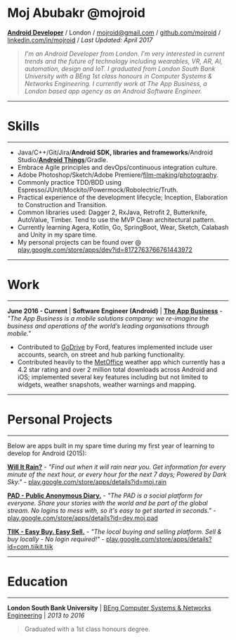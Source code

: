 # Moj Abubakr @mojroid #

[**Android Developer**](https://play.google.com/store/apps/dev?id=8172763766761443972) / London / [mojroid@gmail.com](mailto:mojroid@gmail.com) / [github.com/mojroid](https://github.com/MojRoid) / [linkedin.com/in/mojroid](https://www.linkedin.com/in/mojroid) / *Last Updated: April 2017*

> *I'm an Android Developer from London. I'm very interested in current trends and the future of technology including wearables, VR, AR, AI, automation, design and IoT. I graduated from London South Bank University with a BEng 1st class honours in Computer Systems & Networks Engineering. I currently work at The App Business, a London based app agency as an Android Software Engineer.*

---
# Skills #
---

- Java/C++/Git/Jira/**Android SDK, libraries and frameworks**/Android Studio/**[Android Things](https://medium.com/@mojroid/the-quick-and-simple-guide-to-android-things-6592636e772f)**/Gradle.
- Embrace Agile principles and devOps/continuous integration culture.
- Adobe Photoshop/Sketch/Adobe Premiere/[film-making](https://www.youtube.com/watch?v=dLm-860kFT8)/[photography](http://moj-a.tumblr.com/).
- Commonly practice TDD/BDD using Espresso/JUnit/Mockito/Powermock/Robolectric/Truth.
- Practical experience of the development lifecycle; Inception, Elaboration to Construction and Transition.
- Common libraries used: Dagger 2, RxJava, Retrofit 2, Butterknife, AutoValue, Timber. Tend to use the MVP Clean architectural pattern.
- Currently learning Agera, Kotlin, Go, SpringBoot, Wear, Sketch, Calabash and Unity in my spare time.
- My personal projects can be found over @ [play.google.com/store/apps/dev?id=8172763766761443972](https://play.google.com/store/apps/dev?id=8172763766761443972)

---
# Work #
---

**June 2016 - Current** | **Software Engineer (Android)** | [**The App Business**](http://www.theappbusiness.com/) - *"The App Business is a mobile solutions company: we re-imagine the business and operations of the world’s leading organisations through mobile."*

- Contributed to [GoDrive](https://www.go-drive.com/) by Ford, features implemented include user accounts, search, on street and hub parking functionality.
- Contributed heavily to the [MetOffice](http://www.metoffice.gov.uk/services/mobile-digital-services/weather-app) weather app which currently has a 4.2 star rating and over 2 million total downloads across Android and iOS; implemented several key features including but not limited to widgets, weather snapshots, weather warnings and mapping.

---
# Personal Projects #
---

Below are apps built in my spare time during my first year of learning to develop for Android (2015):


[**Will It Rain?**](https://play.google.com/store/apps/details?id=moj.rain) - *"Find out when it will rain near you. Get information for every minute of the next hour, or every hour for the next 7 days; Powered by Dark Sky."* - [play.google.com/store/apps/details?id=moj.rain](https://play.google.com/store/apps/details?id=moj.rain)

[**PAD - Public Anonymous Diary.**](https://play.google.com/store/apps/details?id=dev.moj.pad) - *"The PAD is a social platform for everyone. Share your stories with the world and be part of the global stream. No logins to mess with, so it's easy to get started in seconds."* - [play.google.com/store/apps/details?id=dev.moj.pad](https://play.google.com/store/apps/details?id=dev.moj.pad)

[**TIIK - Easy Buy. Easy Sell.**](https://play.google.com/store/apps/details?id=com.tiikit.tiik) - *"The local buying and selling platform. Sell & buy locally - No login required!"* - [play.google.com/store/apps/details?id=com.tiikit.tiik](https://play.google.com/store/apps/details?id=com.tiikit.tiik)

---
# Education #
---

**London South Bank University** | [BEng Computer Systems & Networks Engineering](https://www.lsbu.ac.uk/courses/course-finder/computer-systems-networks-beng-hons) | *2013 to 2016*
>Graduated with a 1st class honours degree.